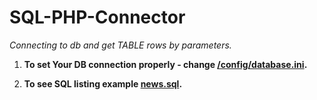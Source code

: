 # SQL-PHP-Connector
*Connecting to db and get TABLE rows by parameters.*

1. **To set Your DB connection properly - change [/config/database.ini](https://github.com/SerBuryat/SQL-PHP-Connector/tree/master/postgresqlphpconnect/app/config).**

2. **To see SQL listing example [news.sql](https://raw.githubusercontent.com/SerBuryat/SQL-PHP-Connector/master/news.sql?_sm_au_=iVVPJTFWDPrJtR0SVVMWvK37M00q2).**

